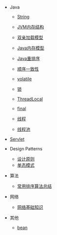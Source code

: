 * Java
  * [String](/java/base/String.md)

  * [JVM内存结构](/java/jvm/jvmmemorystructure.md)
  * [双亲加载模型](/java/jvm/classLoader.md)
  
  * [Java内存模型](/java/concurrence/javamemorymodel.md)
  * [Java重排序](/java/concurrence/javareorder.md)
  * [顺序一致性](/java/concurrence/ordinalconsistency.md)
  * [volatile](/java/concurrence/volatile.md)
  * [锁](/java/concurrence/lock.md)
  * [ThreadLocal](/java/concurrence/ThreadLocal.md)
  * [final](/java/concurrence/final.md)
  * [线程](/java/concurrence/thread.md)
  * [线程池](/java/concurrence/executor.md)
  

* [Servlet](/structure/servlet.md)


* Design Patterns
  * [设计原则](/design/philosophy.md)
  * [单态模式](/design/singleton.md)

* 算法
  * [常用排序算法总结](/algorithm/summary.md)

* 网络
  * [网络基础知识](/network/network.md)

* 其他
  * [bean](/other/bean.md)